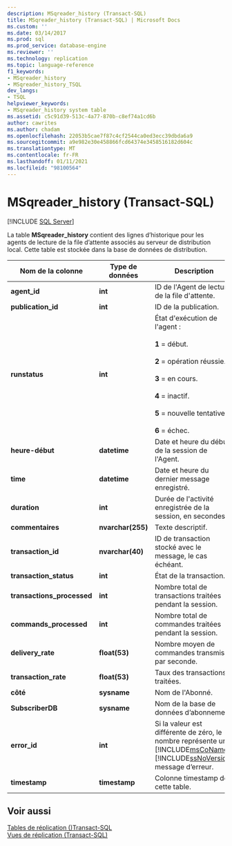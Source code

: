 ```yaml
---
description: MSqreader_history (Transact-SQL)
title: MSqreader_history (Transact-SQL) | Microsoft Docs
ms.custom: ''
ms.date: 03/14/2017
ms.prod: sql
ms.prod_service: database-engine
ms.reviewer: ''
ms.technology: replication
ms.topic: language-reference
f1_keywords:
- MSqreader_history
- MSqreader_history_TSQL
dev_langs:
- TSQL
helpviewer_keywords:
- MSqreader_history system table
ms.assetid: c5c91d39-513c-4a77-870b-c8ef74a1cd6b
author: cawrites
ms.author: chadam
ms.openlocfilehash: 22053b5cae7f87c4cf2544ca0ed3ecc39dbda6a9
ms.sourcegitcommit: a9e982e30e458866fcd64374e3458516182d604c
ms.translationtype: MT
ms.contentlocale: fr-FR
ms.lasthandoff: 01/11/2021
ms.locfileid: "98100564"
---
```

# <a name="msqreader_history-transact-sql"></a>MSqreader_history (Transact-SQL)
[!INCLUDE [SQL Server](../../includes/applies-to-version/sqlserver.md)]

  La table **MSqreader_history** contient des lignes d’historique pour les agents de lecture de la file d’attente associés au serveur de distribution local. Cette table est stockée dans la base de données de distribution.  
  
|Nom de la colonne|Type de données|Description|  
|-----------------|---------------|-----------------|  
|**agent_id**|**int**|ID de l'Agent de lecture de la file d'attente.|  
|**publication_id**|**int**|ID de la publication.|  
|**runstatus**|**int**|État d'exécution de l'agent :<br /><br /> **1** = début.<br /><br /> **2** = opération réussie.<br /><br /> **3** = en cours.<br /><br /> **4** = inactif.<br /><br /> **5** = nouvelle tentative.<br /><br /> **6** = échec.|  
|**heure-début**|**datetime**|Date et heure du début de la session de l'Agent.|  
|**time**|**datetime**|Date et heure du dernier message enregistré.|  
|**duration**|**int**|Durée de l'activité enregistrée de la session, en secondes.|  
|**commentaires**|**nvarchar(255)**|Texte descriptif.|  
|**transaction_id**|**nvarchar(40)**|ID de transaction stocké avec le message, le cas échéant.|  
|**transaction_status**|**int**|État de la transaction.|  
|**transactions_processed**|**int**|Nombre total de transactions traitées pendant la session.|  
|**commands_processed**|**int**|Nombre total de commandes traitées pendant la session.|  
|**delivery_rate**|**float(53)**|Nombre moyen de commandes transmises par seconde.|  
|**transaction_rate**|**float(53)**|Taux des transactions traitées.|  
|**côté**|**sysname**|Nom de l'Abonné.|  
|**SubscriberDB**|**sysname**|Nom de la base de données d’abonnement.|  
|**error_id**|**int**|Si la valeur est différente de zéro, le nombre représente un [!INCLUDE[msCoName](../../includes/msconame-md.md)] [!INCLUDE[ssNoVersion](../../includes/ssnoversion-md.md)] message d’erreur.|  
|**timestamp**|**timestamp**|Colonne timestamp de cette table.|  
  
## <a name="see-also"></a>Voir aussi  
 [Tables de réplication &#40;&#41;Transact-SQL ](../../relational-databases/system-tables/replication-tables-transact-sql.md)   
 [Vues de réplication &#40;Transact-SQL&#41;](../../relational-databases/system-views/replication-views-transact-sql.md)  
  
  
